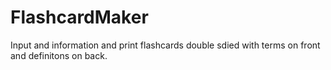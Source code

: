 # FlashcardMaker
Input and information and print flashcards double sdied with terms on front and definitons on back.
